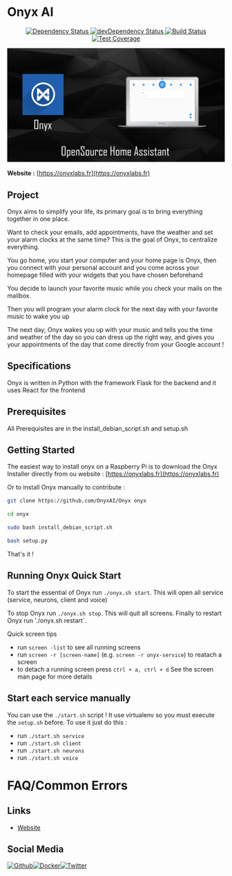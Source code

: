 # Onyx AI

<div align="center">
  <!-- Dependency Status -->
  <a href="https://david-dm.org/OnyxAI/onyx">
    <img src="https://david-dm.org/OnyxAI/onyx.svg" alt="Dependency Status" />
  </a>
  <!-- devDependency Status -->
  <a href="https://david-dm.org/OnyxAI/onyx#info=devDependencies">
    <img src="https://david-dm.org/OnyxAI/onyx/dev-status.svg" alt="devDependency Status" />
  </a>
  <!-- Build Status -->
  <a href="https://travis-ci.org/OnyxAI/onyx">
    <img src="https://travis-ci.org/OnyxAI/onyx.svg" alt="Build Status" />
  </a>
  <!-- Test Coverage -->
  <a href="https://coveralls.io/r/OnyxAI/onyx">
    <img src="https://coveralls.io/repos/github/OnyxAI/onyx/badge.svg" alt="Test Coverage" />
  </a>
</div>

![Alt](doc/header.png)

**Website :** [https://onyxlabs.fr](https://onyxlabs.fr)

## Project

Onyx aims to simplify your life, its primary goal is to bring everything together in one place.

Want to check your emails, add appointments, have the weather and set your alarm clocks at the same time? This is the goal of Onyx, to centralize everything.

You go home, you start your computer and your home page is Onyx, then you connect with your personal account and you come across your homepage filled with your widgets that you have chosen beforehand

You decide to launch your favorite music while you check your mails on the mailbox.

Then you will program your alarm clock for the next day with your favorite music to wake you up

The next day, Onyx wakes you up with your music and tells you the time and weather of the day so you can dress up the right way, and gives you your appointments of the day that come directly from your Google account !

## Specifications

Onyx is written in Python with the framework Flask for the backend and it uses React for the frontend

## Prerequisites

All Prerequisites are in the install_debian_script.sh and setup.sh


## Getting Started

The easiest way to install onyx on a Raspberry Pi is to download the Onyx Installer directly from ou website : [https://onyxlabs.fr](https://onyxlabs.fr)

Or to install Onyx manually to contribute :

```bash
git clone https://github.com/OnyxAI/Onyx onyx
```

```bash
cd onyx
```

```bash
sudo bash install_debian_script.sh
```

```bash
bash setup.py
```

That's it !

## Running Onyx Quick Start

To start the essential of Onyx run `./onyx.sh start`. This will open all service (service, neurons, client and voice) 

To stop Onyx run `./onyx.sh stop`. This will quit all screens.
Finally to restart Onyx run './onyx.sh restart`.

Quick screen tips
- run `screen -list` to see all running screens
- run `screen -r [screen-name]` (e.g. `screen -r onyx-service`) to reatach a screen
- to detach a running screen press `ctrl + a, ctrl + d`
See the screen man page for more details

## Start each service manually

You can use the `./start.sh` script !
It use virtualenv so you must execute the `setup.sh` before.
To use it just do this :

- run `./start.sh service`
- run `./start.sh client`
- run `./start.sh neurons`
- run `./start.sh voice`

# FAQ/Common Errors


## Links

- [Website](http://onyxlabs.fr)

## Social Media

[![Github](https://github.frapsoft.com/social/github.png)](https://github.com/OnyxAI/Onyx)[![Docker](https://github.frapsoft.com/social/docker.png)](https://hub.docker.com/r/onyxproject/onyx/)[![Twitter](https://github.frapsoft.com/social/twitter.png)](https://twitter.com/LabsOnyx)